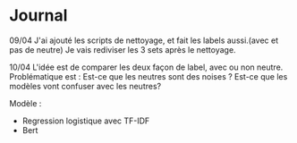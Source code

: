 # Journal

09/04 J'ai ajouté les scripts de nettoyage, et fait les labels aussi.(avec et pas de neutre) Je vais rediviser les 3 sets après le nettoyage.

10/04 L'idée est de comparer les deux façon de label, avec ou non neutre. Problématique est : Est-ce que les neutres sont des noises ? Est-ce que les modèles vont confuser avec les neutres?

Modèle : 
- Regression logistique avec TF-IDF
- Bert